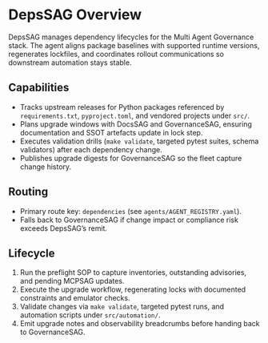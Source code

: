 # DepsSAG Overview

DepsSAG manages dependency lifecycles for the Multi Agent Governance stack. The agent aligns package baselines with supported runtime versions, regenerates lockfiles, and coordinates rollout communications so downstream automation stays stable.

## Capabilities
- Tracks upstream releases for Python packages referenced by `requirements.txt`, `pyproject.toml`, and vendored projects under `src/`.
- Plans upgrade windows with DocsSAG and GovernanceSAG, ensuring documentation and SSOT artefacts update in lock step.
- Executes validation drills (`make validate`, targeted pytest suites, schema validators) after each dependency change.
- Publishes upgrade digests for GovernanceSAG so the fleet capture change history.

## Routing
- Primary route key: `dependencies` (see `agents/AGENT_REGISTRY.yaml`).
- Falls back to GovernanceSAG if change impact or compliance risk exceeds DepsSAG’s remit.

## Lifecycle
1. Run the preflight SOP to capture inventories, outstanding advisories, and pending MCPSAG updates.
2. Execute the upgrade workflow, regenerating locks with documented constraints and emulator checks.
3. Validate changes via `make validate`, targeted pytest runs, and automation scripts under `src/automation/`.
4. Emit upgrade notes and observability breadcrumbs before handing back to GovernanceSAG.

